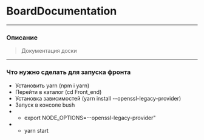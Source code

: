 # BoardDocumentation

---

### Описание
> Документация доски

---

### Что нужно сделать для запуска фронта
 - Установить yarn (npm i yarn)
 - Перейти в каталог (cd Front_end)
 - Установка зависимостей (yarn install --openssl-legacy-provider)
 - Запуск в консоле bush  
 - - export NODE_OPTIONS=--openssl-legacy-provider"
 - - yarn start